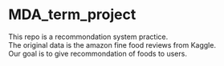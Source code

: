# MDA_term_project

This repo is a recommondation system practice.\
The original data is the amazon fine food reviews from Kaggle.\
Our goal is to give recommondation of foods to users.



